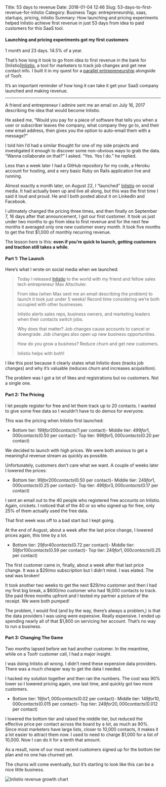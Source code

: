 Title: 53 days to revenue
Date: 2018-01-04 12:46
Slug: 53-days-to-first-revenue-for-inlistio
Category: Business
Tags: entrepreneurship, saas, startups, pricing, inlistio
Summary: How launching and pricing experiments helped Inlistio achieve first revenue in just 53 days from idea to paid customers for this SaaS tool.

#### Launching and pricing experiments got my first customers

1 month and 23 days. 14.5% of a year.

That’s how long it took to go from idea to first revenue in the bank for [Inlistio][Inlistio](https://www.inlistio.com), a tool for marketers to track job changes and get new contact info. I built it in my quest for a [parallel entrepreneurship](https://medium.com/@rbucks/parallel-entrepreneurship-defined-34b2a1cca624) alongside of Toofr.

It’s an important reminder of how long it can take it get your SaaS company launched and making revenue.

---

A friend and entrepreneur I admire sent me an email on July 16, 2017 describing the idea that would become Inlistio.

He asked me, “Would you pay for a piece of software that tells you when a user or subscriber leaves the company, what company they go to, and their new email address, then gives you the option to auto-email them with a message?”

I told him I’d had a similar thought for one of my side projects and investigated it enough to discover some non-obvious ways to grab the data. “Wanna collaborate on that?” I asked. “Yes. Yes I do.” he replied.

Less than a week later I had a GitHub repository for my code, a Heroku account for hosting, and a very basic Ruby on Rails application live and running.

Almost exactly a month later, on August 22, I “launched” [Inlistio](https://www.inlistio.com) on social media. It had actually been up and live all along, but this was the first time I said it loud and proud. He and I both posted about it on LinkedIn and Facebook.

I ultimately changed the pricing three times, and then finally on September 7, 16 days after that announcement, I got our first customer. It took us just under two months to go from idea to first revenue and for the next few months it averaged only one new customer every month. It took five months to get the first $1,000 of monthly recurring revenue.

The lesson here is this: **even if you’re quick to launch, getting customers and traction still takes a while**.

#### Part 1: The Launch

Here’s what I wrote on social media when we launched:

> Today I released [Inlistio](https://www.inlistio.com) to the world with my friend and fellow sales tech entrepreneur Max Altschuler.
> 
> From idea (when Max sent me an email describing the problem) to launch it took just under 5 weeks! Record time considering we’re both occupied with other businesses.
> 
> Inlistio alerts sales reps, business owners, and marketing leaders when their contacts switch jobs.
> 
> Why does that matter? Job changes cause accounts to cancel or downgrade. Job changes also open up new business opportunities.
> 
> How do you grow a business? Reduce churn and get new customers.
> 
> Inlistio helps with both!

I like this post because it clearly states what Inlistio does (tracks job changes) and why it’s valuable (reduces churn and increases acquisition).

The problem was I got a lot of likes and registrations but no customers. Not a single one.

#### Part 2: The Pricing

I let people register for free and let them track up to 20 contacts. I wanted to give some free data so I wouldn’t have to do demos for everyone.

This was the pricing when Inlistio first launched:

- Bottom tier: $199 for 200 contacts ($1 per contact)- Middle tier: $499 for 1,000 contacts ($0.50 per contact)- Top tier: $999 for 5,000 contacts ($0.20 per contact)

We decided to launch with high prices. We were both anxious to get a meaningful revenue stream as quickly as possible.

Unfortunately, customers don’t care what we want. A couple of weeks later I lowered the prices:

- Bottom tier: $99 for 200 contacts ($0.50 per contact)- Middle tier: $249 for 1,000 contacts ($0.25 per contact)- Top tier: $499 for 3,000 contacts ($0.17 per contact)

I sent an email out to the 40 people who registered free accounts on Inlistio. Again, crickets. I noticed that of the 40 or so who signed up for free, only 25% of them actually used the free data.

That first week was off to a bad start but I kept going.

At the end of August, about a week after the last price change, I lowered prices again, this time by a lot.

- Bottom tier: $29 for 40 contacts ($0.72 per contact)- Middle tier: $59 for 100 contacts ($0.59 per contact)- Top tier: $249 for 1,000 contacts ($0.25 per contact)

The first customer came in, finally, about a week after that last price change. It was a $29/mo subscription but I didn’t mind. I was elated. The seal was broken!

It took another two weeks to get the next $29/mo customer and then I had my first big break, a $600/mo customer who had 18,000 contacts to track. She paid three months upfront and I texted my partner a picture of the receipt. We were both pumped!

The problem, I would find (and by the way, there’s always a problem,) is that the data providers I was using were expensive. Really expensive. I ended up spending nearly all of that $1,800 on servicing her account. That’s no way to run a business.

#### Part 3: Changing The Game

Two months lapsed before we had another customer. In the meantime, while on a Toofr customer call, I had a major insight.

I was doing Inlistio all wrong. I didn’t need these expensive data providers. There was a much cheaper way to get the data I needed.

I hacked my solution together and then ran the numbers. The cost was 90% lower so I lowered pricing again, one last time, and quickly got two more customers.

- Bottom tier: $19 for 1,000 contacts ($0.02 per contact)- Middle tier: $149 for 10,000 contacts ($0.015 per contact)- Top tier: $249 for 20,000 contacts ($0.012 per contact)

I lowered the bottom tier and raised the middle tier, but reduced the effective price per contact across the board by a lot, as much as 90%. Since most marketers have large lists, closer to 10,000 contacts, it makes it a lot easier to attract them now. I used to need to charge $1,000 for a list of 10,000. Now I can do it for a tenth that amount.

As a result, none of our most recent customers signed up for the bottom tier plan and no one has churned yet.

The churns will come eventually, but it’s starting to look like this can be a nice little business.

![Inlistio revenue growth chart]({static}/images/2018/01/a290b-1godcvh3jlbbnnj6vkdvpwq.png)